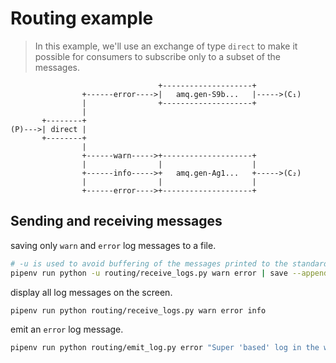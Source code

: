 # Routing example

> In this example, we'll use an exchange of type `direct` to make it possible for consumers to subscribe only to a subset of the messages.

```ascii
                                 +--------------------+
                +------error---->|   amq.gen-S9b...   |----->(C₁)
                |                +--------------------+
                |
       +--------+
(P)--->| direct |
       +--------+
                |
                +------warn----->+--------------------+
                |                |                    |
                +------info----->+   amq.gen-Ag1...   +----->(C₂)
                |                |                    |
                +------error---->+--------------------+
```

## Sending and receiving messages

saving only `warn` and `error` log messages to a file.

```sh
# -u is used to avoid buffering of the messages printed to the standard output
pipenv run python -u routing/receive_logs.py warn error | save --append warn_error.log
```

display all log messages on the screen.

```sh
pipenv run python routing/receive_logs.py warn error info
```

emit an `error` log message.

```sh
pipenv run python routing/emit_log.py error "Super 'based' log in the world!"
```
